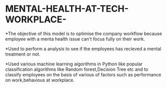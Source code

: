 # MENTAL-HEALTH-AT-TECH-WORKPLACE-


*The objective of this model is to optimise the company workflow because employee with a menta health issue can't focus fully on their work.

*Used to perform a analysis to see if the employees has recieved a mental treatment or not.

*Used various machine learning algorithms in Python like popular classification algorithms like Random forest,Decision Tree etc and  to classify employees on the basis of various of factors such as performance on work,behavious at workplace.
